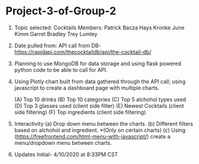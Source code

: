 # Project-3-of-Group-2

1. Topic selected: Cocktails
  Members: Patrick Bacza
           Hays Kronke
           June Kimm
           Garret Bradley
           Trey Lumley

2. Date pulled from:
  API call from DB- https://rapidapi.com/thecocktaildb/api/the-cocktail-db/
  
3. Planning to use MongoDB for data storage and using flask powered python code to be able to call for API.
 
4. Using Plotly chart built from data gathered through the API call; using javascript to create a dashboard page with multiple charts.
 
    (A) Top 10 drinks
    (B) Top 10 categories
    (C) Top 5 alchohol types used
    (D) Top 3 glasses used (client side filter)
    (E) Newest Cocktails (client side filtering)
    (F) Top ingredients (client side filtering)

5. Interactivity
    (a) Drop down menu between the charts.
    (b) Different filters based on alchohol and ingredient. *(Only on certain charts)
    (c) Using (https://freefrontend.com/html-menu-with-javascript/) create a menu/dropdown menu between charts.
    
    
6. Updates
  Initial- 4/10/2020 at 8:33PM CST
